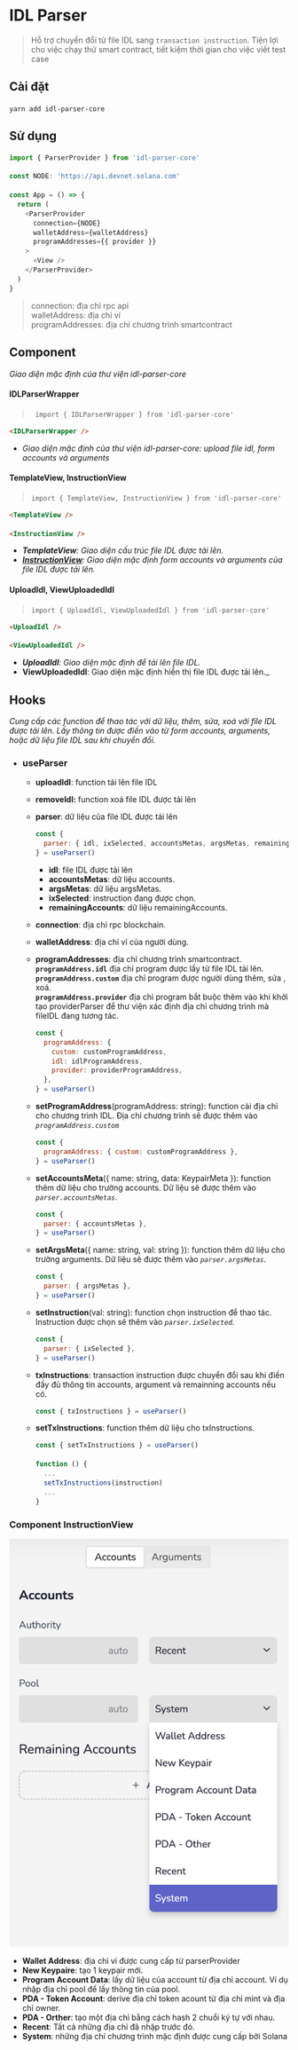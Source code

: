 # **IDL Parser**

> Hỗ trợ chuyển đổi từ file IDL sang `transaction instruction`. Tiện lợi cho việc chạy thử smart contract, tiết kiệm thời gian cho việc viết test case

## Cài đặt

`yarn add idl-parser-core`

## Sử dụng

```js
import { ParserProvider } from 'idl-parser-core'

const NODE: 'https://api.devnet.solana.com'

const App = () => {
  return (
    <ParserProvider
      connection={NODE}
      walletAddress={walletAddress}
      programAddresses={{ provider }}
    >
      <View />
    </ParserProvider>
  )
}
```

> connection: địa chỉ rpc api \
> walletAddress: địa chỉ ví \
> programAddresses: địa chỉ chương trình smartcontract

## Component

_Giao diện mặc định của thư viện idl-parser-core_

#### IDLParserWrapper

> ` import { IDLParserWrapper } from 'idl-parser-core'`

```html
<IDLParserWrapper />
```

- _Giao diện mặc định của thư viện idl-parser-core: upload file idl, form accounts và arguments_

#### TemplateView, InstructionView

> `import { TemplateView, InstructionView } from 'idl-parser-core'`

```html
<TemplateView />

<InstructionView />
```

- _**TemplateView**: Giao diện cấu trúc file IDL được tải lên._
- _**[InstructionView](#instructionview)**: Giao diện mặc định form accounts và arguments của file IDL được tải lên._

#### UploadIdl, ViewUploadedIdl

> `import { UploadIdl, ViewUploadedIdl } from 'idl-parser-core'`

```html
<UploadIdl />

<ViewUploadedIdl />
```

- _**UploadIdl**: Giao diện mặc định để tải lên file IDL._
- **ViewUploadedIdl**: Giao diện mặc định hiển thị file IDL được tải lên.\_

## Hooks

_Cung cấp các function để thao tác với dữ liệu, thêm, sửa, xoá với file IDL được tải lên. Lấy thông tin được điền vào từ form accounts, arguments, hoặc dữ liệu file IDL sau khi chuyển đổi._

- ### useParser

  - **uploadIdl**: function tải lên file IDL
  - **removeIdl:** function xoá file IDL được tải lên
  - **parser**: dữ liệu của file IDL được tải lên
    ```js
    const {
      parser: { idl, ixSelected, accountsMetas, argsMetas, remainingAccounts },
    } = useParser()
    ```
    - **idl**: file IDL được tải lên
    - **accountsMetas**: dữ liệu accounts.
    - **argsMetas**: dữ liệu argsMetas.
    - **ixSelected**: instruction đang được chọn.
    - **remainingAccounts**: dữ liệu remainingAccounts.
  - **connection**: địa chỉ rpc blockchain.
  - **walletAddress**: địa chỉ ví của người dùng.
  - **programAddresses**: địa chỉ chương trình smartcontract.\
    **`programAddress.idl`** địa chỉ program được lấy từ file IDL tải lên.\
    **`programAddress.custom`** địa chỉ program được người dùng thêm, sửa , xoá.\
    **`programAddress.provider`** địa chỉ program bắt buộc thêm vào khi khởi tạo providerParser để thư viện xác định địa chỉ chương trình mà fileIDL đang tương tác.
    ```js
    const {
      programAddress: {
        custom: customProgramAddress,
        idl: idlProgramAddress,
        provider: providerProgramAddress,
      },
    } = useParser()
    ```
  - **setProgramAddress**(programAddress: string): function cài địa chỉ cho chương trình IDL. Địa chỉ chương trình sẽ được thêm vào _`programAddress.custom`_
    ```js
    const {
      programAddress: { custom: customProgramAddress },
    } = useParser()
    ```
  - **setAccountsMeta**({ name: string, data: KeypairMeta }): function thêm dữ liệu cho trường accounts. Dữ liệu sẽ được thêm vào _`parser.accountsMetas`_.
    ```js
    const {
      parser: { accountsMetas },
    } = useParser()
    ```
  - **setArgsMeta**({ name: string, val: string }): function thêm dữ liệu cho trường arguments. Dữ liệu sẽ được thêm vào _`parser.argsMetas`_.
    ```js
    const {
      parser: { argsMetas },
    } = useParser()
    ```
  - **setInstruction**(val: string): function chọn instruction để thao tác. Instruction được chọn sẽ thêm vào _`parser.ixSelected`_.
    ```js
    const {
      parser: { ixSelected },
    } = useParser()
    ```
  - **txInstructions**: transaction instruction được chuyển đổi sau khi điền đầy đủ thông tin accounts, argument và remainning accounts nếu có.
    ```js
    const { txInstructions } = useParser()
    ```
  - **setTxInstructions**: function thêm dữ liệu cho txInstructions.

    ```js
    const { setTxInstructions } = useParser()

    function () {
      ...
      setTxInstructions(instruction)
      ...
    }
    ```

### <a id="instructionview" href="javascript:void"></a> Component InstructionView

![uploadIdl](./src/static/images/docs/selection.png)

- **Wallet Address**: địa chỉ ví được cung cấp từ parserProvider
- **New Keypaire**: tạo 1 keypair mới.
- **Program Account Data**: lấy dữ liệu của account từ địa chỉ account. Ví dụ nhập địa chỉ pool để lấy thông tin của pool.
- **PDA - Token Account**: derive địa chỉ token acount từ địa chỉ mint và địa chỉ owner.
- **PDA - Orther**: tạo một địa chỉ bằng cách hash 2 chuổi ký tự với nhau.
- **Recent**: Tất cả những địa chỉ đã nhập trước đó.
- **System**: những địa chỉ chương trình mặc định được cung cấp bởi Solana
